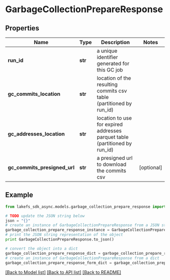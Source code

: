 # GarbageCollectionPrepareResponse


## Properties

Name | Type | Description | Notes
------------ | ------------- | ------------- | -------------
**run_id** | **str** | a unique identifier generated for this GC job | 
**gc_commits_location** | **str** | location of the resulting commits csv table (partitioned by run_id) | 
**gc_addresses_location** | **str** | location to use for expired addresses parquet table (partitioned by run_id) | 
**gc_commits_presigned_url** | **str** | a presigned url to download the commits csv | [optional] 

## Example

```python
from lakefs_sdk_async.models.garbage_collection_prepare_response import GarbageCollectionPrepareResponse

# TODO update the JSON string below
json = "{}"
# create an instance of GarbageCollectionPrepareResponse from a JSON string
garbage_collection_prepare_response_instance = GarbageCollectionPrepareResponse.from_json(json)
# print the JSON string representation of the object
print GarbageCollectionPrepareResponse.to_json()

# convert the object into a dict
garbage_collection_prepare_response_dict = garbage_collection_prepare_response_instance.to_dict()
# create an instance of GarbageCollectionPrepareResponse from a dict
garbage_collection_prepare_response_form_dict = garbage_collection_prepare_response.from_dict(garbage_collection_prepare_response_dict)
```
[[Back to Model list]](../README.md#documentation-for-models) [[Back to API list]](../README.md#documentation-for-api-endpoints) [[Back to README]](../README.md)


